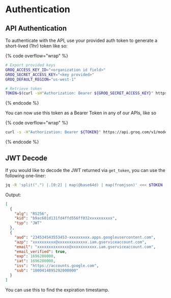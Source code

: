 # Authentication

## API Authentication

To authenticate with the API, use your provided auth token to generate a short-lived (1hr) token like so:

{% code overflow="wrap" %}
```bash
# Export provided keys
GROQ_ACCESS_KEY_ID="<organization id field>"
GROQ_SECRET_ACCESS_KEY="<key provided>"
GROQ_DEFAULT_REGION="us-west-1"

# Retrieve token
TOKEN=$(curl -sH"Authorization: Bearer ${GROQ_SECRET_ACCESS_KEY}" https://api.groq.com/v1/auth/get_token | jq -r ".access_token")
```
{% endcode %}

You can now use this token as a Bearer Token in any of our APIs, like so

{% code overflow="wrap" %}
```bash
curl -s -H"Authorization: Bearer ${TOKEN}" https://api.groq.com/v1/model_manager/models | jq
```
{% endcode %}

## JWT Decode

If you would like to decode the JWT returned via `get_token`, you can use the following one-liner:

```bash
jq -R 'split(".") |.[0:2] | map(@base64d) | map(fromjson)' <<< $TOKEN
```

Output:

```json
[
  {
    "alg": "RS256",
    "kid": "b9ac601d131fd4ffd556ff032xxxxxxxxxx",
    "typ": "JWT"
  },
  {
    "aud": "234534543553453-xxxxxxxxx.apps.googleusercontent.com",
    "azp": "xxxxxxxxxx@xxxxxxxxxxxxx.iam.gserviceaccount.com",
    "email": "xxxxxxxxxxxxxx@xxxxxxxxxxx.iam.gserviceaccount.com",
    "email_verified": true,
    "exp": 1696280000,
    "iat": 1696280000,
    "iss": "https://accounts.google.com",
    "sub": "1000414895292000000"
  }
]
```

You can use this to find the expiration timestamp.
